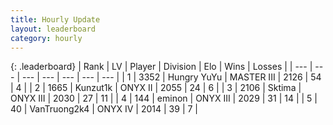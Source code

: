 ```yaml
---
title: Hourly Update
layout: leaderboard
category: hourly
---
```


{: .leaderboard}
| Rank | LV | Player | Division | Elo | Wins | Losses |
| --- | --- | --- | --- | --- | --- | --- |
| <span data-change="0">1</span> | 3352 | <span title="ID: 164871">Hungry YuYu</span> | MASTER III | <span data-change="17">2126</span> | <span data-change="2">54</span> | <span data-change="0">4</span> |
| <span data-change="0">2</span> | 1665 | <span title="ID: 392407">Kunzut1k</span> | ONYX II | <span data-change="8">2055</span> | <span data-change="1">24</span> | <span data-change="0">6</span> |
| <span data-change="0">3</span> | 2106 | <span title="ID: 353063">Sktima</span> | ONYX III | <span data-change="0">2030</span> | <span data-change="0">27</span> | <span data-change="0">11</span> |
| <span data-change="0">4</span> | 144 | <span title="ID: 282716">eminon</span> | ONYX III | <span data-change="0">2029</span> | <span data-change="0">31</span> | <span data-change="0">14</span> |
| <span data-change="0">5</span> | 40 | <span title="ID: 621410">VanTruong2k4</span> | ONYX IV | <span data-change="0">2014</span> | <span data-change="0">39</span> | <span data-change="0">7</span> |